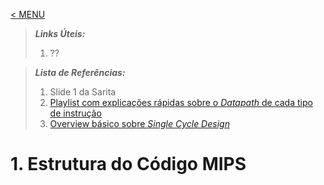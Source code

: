 
[< MENU](https://github.com/felipemnds/computer-science-notebook/blob/master/README.md)
>  ***Links Úteis:***
> 1. ??

>  ***Lista de Referências:***
> 1. Slide 1 da Sarita
> 2. [Playlist com explicações rápidas sobre o *Datapath* de cada tipo de instrução](https://www.youtube.com/playlist?list=PL9Dk8axBIC8QeL8pdjuSdKRGQ3IqPJd1o)
> 3.  [Overview básico sobre *Single Cycle Design*](https://www.youtube.com/watch?v=1oTUjVozQgY)

# 1. Estrutura do Código MIPS
<!--stackedit_data:
eyJoaXN0b3J5IjpbLTExMjkyOTcxMjRdfQ==
-->